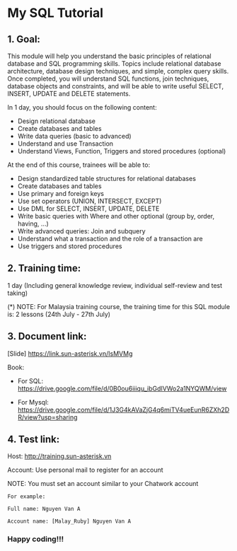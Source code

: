 # My SQL Tutorial

## 1. Goal:
This module will help you understand the basic principles of relational database and SQL programming skills. Topics include relational database architecture, database design techniques, and simple, complex query skills. Once completed, you will understand SQL functions, join techniques, database objects and constraints, and will be able to write useful SELECT, INSERT, UPDATE and DELETE statements.

In 1 day, you should focus on the following content:
- Design relational database 
- Create databases and tables
- Write data queries (basic to advanced)
- Understand and use Transaction
- Understand Views, Function, Triggers and stored procedures (optional)

At the end of this course, trainees will be able to:
- Design standardized table structures for relational databases
- Create databases and tables
- Use primary and foreign keys
- Use set operators (UNION, INTERSECT, EXCEPT)
- Use DML for SELECT, INSERT, UPDATE, DELETE
- Write basic queries with Where and other optional (group by, order, having, ...)
- Write advanced queries: Join and subquery
- Understand what a transaction and the role of a transaction are
- Use triggers and stored procedures

## 2. Training time:
1 day (Including general knowledge review, individual self-review and test taking)

(*) NOTE: For Malaysia training course, the training time for this SQL module is: 2 lessons (24th July - 27th July)


## 3. Document link:
[Slide] https://link.sun-asterisk.vn/IsMVMg

Book:

   - For SQL: https://drive.google.com/file/d/0B0ou6iiiqu_ibGdIVWo2a1NYQWM/view
   
   - For Mysql: https://drive.google.com/file/d/1J3G4kAVaZjG4q6miTV4ueEunR6ZXh2DR/view?usp=sharing

## 4. Test link:

Host: http://training.sun-asterisk.vn

Account: Use personal mail to register for an account

NOTE: You must set an account similar to your Chatwork account
```
For example:

Full name: Nguyen Van A

Account name: [Malay_Ruby] Nguyen Van A
```

### Happy coding!!!
